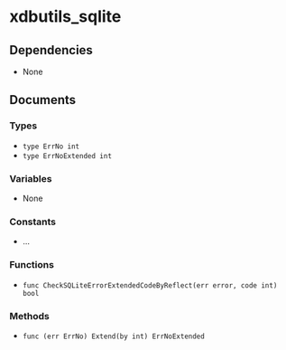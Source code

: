 # xdbutils_sqlite

## Dependencies

+ None

## Documents

### Types

+ `type ErrNo int`
+ `type ErrNoExtended int`

### Variables

+ None

### Constants

+ ...

### Functions

+ `func CheckSQLiteErrorExtendedCodeByReflect(err error, code int) bool`

### Methods

+ `func (err ErrNo) Extend(by int) ErrNoExtended`
